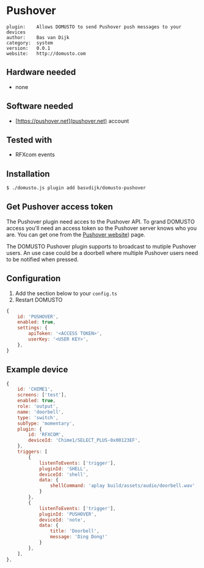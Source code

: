 # Pushover

```
plugin:    Allows DOMUSTO to send Pushover push messages to your devices
author:    Bas van Dijk
category:  system
version:   0.0.1
website:   http://domusto.com
```

## Hardware needed
- none

## Software needed
- [https://pushover.net](pushover.net) account

## Tested with
 - RFXcom events

## Installation
```sh
$ ./domusto.js plugin add basvdijk/domusto-pushover
```

## Get Pushover access token
The Pushover plugin need acces to the Pushover API. To grand DOMUSTO access you'll need an access token so the Pushover server knows who you are. You can get one from the [Pushover website](https://pushover.net)) page.

The DOMUSTO Pushover plugin supports to broadcast to mutiple Pushover users. An use case could be a doorbell where multiple Pushover users need to be notified when pressed.
 
## Configuration

1. Add the section below to your `config.ts`
2. Restart DOMUSTO

```js
{
    id: 'PUSHOVER',
    enabled: true,
    settings: {
        apiToken: '<ACCESS TOKEN>',
        userKey: '<USER KEY>',
    },
}
```

## Example device

```js
{
    id: 'CHIME1',
    screens: ['test'],
    enabled: true,
    role: 'output',
    name: 'doorbell',
    type: 'switch',
    subType: 'momentary',
    plugin: {
        id: 'RFXCOM',
        deviceId: 'Chime1/SELECT_PLUS-0x00123EF',
    },
    triggers: [
        {
            listenToEvents: ['trigger'],
            pluginId: 'SHELL',
            deviceId: 'shell',
            data: {
                shellCommand: 'aplay build/assets/audio/doorbell.wav'
            }
        },
        {
            listenToEvents: ['trigger'],
            pluginId: 'PUSHOVER',
            deviceId: 'note',
            data: {
                title: 'Doorbell',
                message: 'Ding Dong!'
            }
        },
    ],
},
```